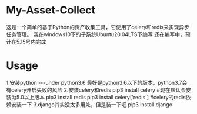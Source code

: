 # My-Asset-Collect
这是一个简单的基于Python的资产收集工具，它使用了celery和redis来实现异步任务管理。
我在windows10下的子系统Ubuntu20.04LTS下编写
还在编写中，预计在5.15号内完成

# Usage
1.安装python ---under python3.6
最好是python3.6以下的版本，python3.7会有celery开启失败的风险
2.安装celery和redis
pip3 install celery   #现在默认会安装为5.0以上版本
pip3 install redis
pip3 install celery['redis'] #celery的redis依赖安装一下
3.django其实没太多用处，但是装一下吧
pip3 install django
